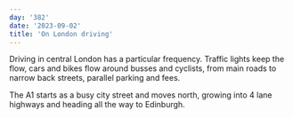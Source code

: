 ```yaml
---
day: '382'
date: '2023-09-02'
title: 'On London driving'
---
```


Driving in central London has a particular frequency. Traffic lights keep the flow, cars and bikes flow around busses and cyclists, from main roads to narrow back streets, parallel parking and fees.

The A1 starts as a busy city street and moves north, growing into 4 lane highways and heading all the way to Edinburgh.
